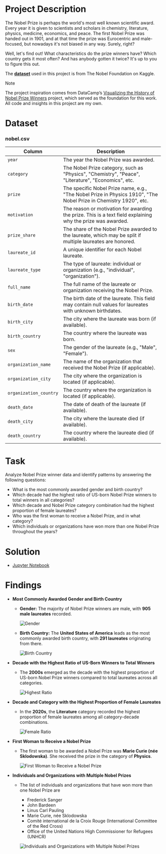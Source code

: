 # Project Description
The Nobel Prize is perhaps the world's most well known scientific award. Every year it is given to scientists and scholars in chemistry, literature, physics, medicine, economics, and peace. The first Nobel Prize was handed out in 1901, and at that time the prize was Eurocentric and male-focused, but nowadays it's not biased in any way. Surely, right?

Well, let's find out! What characteristics do the prize winners have? Which country gets it most often? And has anybody gotten it twice? It's up to you to figure this out.

The [**dataset**](https://www.kaggle.com/nobelfoundation/nobel-laureates) used in this project is from The Nobel Foundation on Kaggle.

> [!NOTE]  
> The project inspiration comes from DataCamp’s [Visualizing the History of Nobel Prize Winners](https://app.datacamp.com/learn/projects/441) project, which served as the foundation for this work.
> All code and insights in this project are my own.

# Dataset
### **nobel.csv**
| Column                  | Description                                                                                              |
|-------------------------|----------------------------------------------------------------------------------------------------------|
| `year`                  | The year the Nobel Prize was awarded.                                                                     |
| `category`              | The Nobel Prize category, such as "Physics", "Chemistry", "Peace", "Literature", "Economics", etc.       |
| `prize`                 | The specific Nobel Prize name, e.g., "The Nobel Prize in Physics 1910", "The Nobel Prize in Chemistry 1920", etc.                 |
| `motivation`            | The reason or motivation for awarding the prize. This is a text field explaining why the prize was awarded.|
| `prize_share`           | The share of the Nobel Prize awarded to the laureate, which may be split if multiple laureates are honored.|
| `laureate_id`           | A unique identifier for each Nobel laureate.                                                             |
| `laureate_type`         | The type of laureate: individual or organization (e.g., "individual", "organization").                    |
| `full_name`             | The full name of the laureate or organization receiving the Nobel Prize.                                  |
| `birth_date`            | The birth date of the laureate. This field may contain null values for laureates with unknown birthdates.  |
| `birth_city`            | The city where the laureate was born (if available).                                                     |
| `birth_country`         | The country where the laureate was born.                                                                  |
| `sex`                   | The gender of the laureate (e.g., "Male", "Female").                                                     |
| `organization_name`     | The name of the organization that received the Nobel Prize (if applicable).                              |
| `organization_city`     | The city where the organization is located (if applicable).                                              |
| `organization_country`  | The country where the organization is located (if applicable).                                           |
| `death_date`            | The date of death of the laureate (if available).                                                        |
| `death_city`            | The city where the laureate died (if available).                                                         |
| `death_country`         | The country where the laureate died (if available).                                                      |

# Task
Analyze Nobel Prize winner data and identify patterns by answering the following questions:
- What is the most commonly awarded gender and birth country?
- Which decade had the highest ratio of US-born Nobel Prize winners to total winners in all categories?
- Which decade and Nobel Prize category combination had the highest proportion of female laureates?
- Who was the first woman to receive a Nobel Prize, and in what category?
- Which individuals or organizations have won more than one Nobel Prize throughout the years?

# Solution
- [Jupyter Notebook](https://raw.githubusercontent.com/azizp128/data-science-projects/refs/heads/main/a-visual-history-of-nobel-prize-winners/new-version/notebook.ipynb)

# Findings
- **Most Commonly Awarded Gender and Birth Country**
    - **Gender:** The majority of Nobel Prize winners are male, with **905 male laureates** recorded.
      
      ![Gender](https://raw.githubusercontent.com/azizp128/data-science-projects/refs/heads/main/a-visual-history-of-nobel-prize-winners/new-version/charts/gender.png)
    - **Birth Country:** The **United States of America** leads as the most commonly awarded birth country, with **291 laureates** originating from there.
      
      ![Birth Country](https://raw.githubusercontent.com/azizp128/data-science-projects/refs/heads/main/a-visual-history-of-nobel-prize-winners/new-version/charts/birth_country.png)
- **Decade with the Highest Ratio of US-Born Winners to Total Winners**
    - The **2000s** emerged as the decade with the highest proportion of US-born Nobel Prize winners compared to total laureates across all categories.

      ![Highest Ratio](https://raw.githubusercontent.com/azizp128/data-science-projects/refs/heads/main/a-visual-history-of-nobel-prize-winners/new-version/charts/highest_ratio.png)
- **Decade and Category with the Highest Proportion of Female Laureates**
    - In the **2020s**, the **Literature** category recorded the highest proportion of female laureates among all category-decade combinations.
      
      ![Female Ratio](https://raw.githubusercontent.com/azizp128/data-science-projects/refs/heads/main/a-visual-history-of-nobel-prize-winners/new-version/charts/female_ratio.png)
- **First Woman to Receive a Nobel Prize**
    - The first woman to be awarded a Nobel Prize was **Marie Curie (née Sklodowska)**. She received the prize in the category of **Physics**.
      
      ![First Woman to Receive a Nobel Prize](https://raw.githubusercontent.com/azizp128/data-science-projects/refs/heads/main/a-visual-history-of-nobel-prize-winners/new-version/charts/first_female_laureates.png)
- **Individuals and Organizations with Multiple Nobel Prizes**
    - The list of individuals and organizations that have won more than one Nobel Prize are
        - Frederick Sanger
        - John Bardeen
        - Linus Carl Pauling
        - Marie Curie, née Sklodowska
        - Comité international de la Croix Rouge (International Committee of the Red Cross)
        - Office of the United Nations High Commissioner for Refugees (UNHCR)
      
        ![Individuals and Organizations with Multiple Nobel Prizes](https://raw.githubusercontent.com/azizp128/data-science-projects/refs/heads/main/a-visual-history-of-nobel-prize-winners/new-version/charts/repeat_winners.png)
